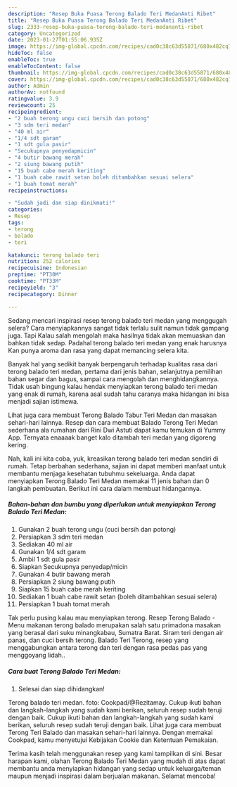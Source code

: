 ```yaml
---
description: "Resep Buka Puasa Terong Balado Teri MedanAnti Ribet"
title: "Resep Buka Puasa Terong Balado Teri MedanAnti Ribet"
slug: 2333-resep-buka-puasa-terong-balado-teri-medananti-ribet
category: Uncategorized
date: 2023-01-27T01:55:06.935Z
image: https://img-global.cpcdn.com/recipes/cad0c38c63d55871/680x482cq70/terong-balado-teri-medan-foto-resep-utama.jpg
hideToc: false
enableToc: true
enableTocContent: false
thumbnail: https://img-global.cpcdn.com/recipes/cad0c38c63d55871/680x482cq70/terong-balado-teri-medan-foto-resep-utama.jpg
cover: https://img-global.cpcdn.com/recipes/cad0c38c63d55871/680x482cq70/terong-balado-teri-medan-foto-resep-utama.jpg
author: Admin
authorAv: notfound
ratingvalue: 3.9
reviewcount: 25
recipeingredient:
- "2 buah terong ungu cuci bersih dan potong"
- "3 sdm teri medan"
- "40 ml air"
- "1/4 sdt garam"
- "1 sdt gula pasir"
- "Secukupnya penyedapmicin"
- "4 butir bawang merah"
- "2 siung bawang putih"
- "15 buah cabe merah keriting"
- "1 buah cabe rawit setan boleh ditambahkan sesuai selera"
- "1 buah tomat merah"
recipeinstructions:

- "Sudah jadi dan siap dinikmati!"
categories:
- Resep
tags:
- terong
- balado
- teri

katakunci: terong balado teri 
nutrition: 252 calories
recipecuisine: Indonesian
preptime: "PT30M"
cooktime: "PT33M"
recipeyield: "3"
recipecategory: Dinner

---
```



Sedang mencari inspirasi resep terong balado teri medan yang menggugah selera? Cara menyiapkannya sangat tidak terlalu sulit namun tidak gampang juga. Tapi Kalau salah mengolah maka hasilnya tidak akan memuaskan dan bahkan tidak sedap. Padahal terong balado teri medan yang enak harusnya Kan punya aroma dan rasa yang dapat memancing selera kita.


Banyak hal yang sedikit banyak berpengaruh terhadap kualitas rasa dari terong balado teri medan, pertama dari jenis bahan, selanjutnya pemilihan bahan segar dan bagus, sampai cara mengolah dan menghidangkannya. Tidak usah bingung kalau hendak menyiapkan terong balado teri medan yang enak di rumah, karena asal sudah tahu caranya maka hidangan ini bisa menjadi sajian istimewa.

Lihat juga cara membuat Terong Balado Tabur Teri Medan dan masakan sehari-hari lainnya. Resep dan cara membuat Balado Terong Teri Medan sederhana ala rumahan dari Rini Dwi Astuti dapat kamu temukan di Yummy App. Ternyata enaaaak banget kalo ditambah teri medan yang digoreng kering.


Nah, kali ini kita coba, yuk, kreasikan terong balado teri medan sendiri di rumah. Tetap berbahan sederhana, sajian ini dapat memberi manfaat untuk membantu menjaga kesehatan tubuhmu sekeluarga. Anda dapat menyiapkan Terong Balado Teri Medan memakai 11 jenis bahan dan 0 langkah pembuatan. Berikut ini cara dalam membuat hidangannya.

<!--inarticleads1-->

##### Bahan-bahan dan bumbu yang diperlukan untuk menyiapkan Terong Balado Teri Medan:

1. Gunakan 2 buah terong ungu (cuci bersih dan potong)
1. Persiapkan 3 sdm teri medan
1. Sediakan 40 ml air
1. Gunakan 1/4 sdt garam
1. Ambil 1 sdt gula pasir
1. Siapkan Secukupnya penyedap/micin
1. Gunakan 4 butir bawang merah
1. Persiapkan 2 siung bawang putih
1. Siapkan 15 buah cabe merah keriting
1. Sediakan 1 buah cabe rawit setan (boleh ditambahkan sesuai selera)
1. Persiapkan 1 buah tomat merah


Tak perlu pusing kalau mau menyiapkan terong. Resep Terong Balado - Menu makanan terong balado merupakan salah satu primadona masakan yang berasal dari suku minangkabau, Sumatra Barat. Siram teri dengan air panas, dan cuci bersih terong. Balado Teri Terong, resep yang menggabungkan antara terong dan teri dengan rasa pedas pas yang menggoyang lidah.. 

<!--inarticleads2-->

##### Cara buat Terong Balado Teri Medan:


1. Selesai dan siap dihidangkan!

Terong balado teri medan. foto: Cookpad/@Rezitamay. Cukup ikuti bahan dan langkah-langkah yang sudah kami berikan, seluruh resep sudah teruji dengan baik. Cukup ikuti bahan dan langkah-langkah yang sudah kami berikan, seluruh resep sudah teruji dengan baik. Lihat juga cara membuat Terong Teri Balado dan masakan sehari-hari lainnya. Dengan memakai Cookpad, kamu menyetujui Kebijakan Cookie dan Ketentuan Pemakaian. 

Terima kasih telah menggunakan resep yang kami tampilkan di sini. Besar harapan kami, olahan Terong Balado Teri Medan yang mudah di atas dapat membantu anda menyiapkan hidangan yang sedap untuk keluarga/teman maupun menjadi inspirasi dalam berjualan makanan. Selamat mencoba!

